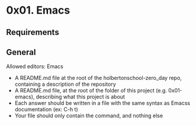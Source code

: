 # 0x01. Emacs
## Requirements
## General
Allowed editors: Emacs
- A README.md file at the root of the holbertonschool-zero_day repo, containing a description of the repository
- A README.md file, at the root of the folder of this project (e.g. 0x01-emacs), describing what this project is about
- Each answer should be written in a file with the same syntax as Emacss documentation (ex: C-h t)
- Your file should only contain the command, and nothing else
